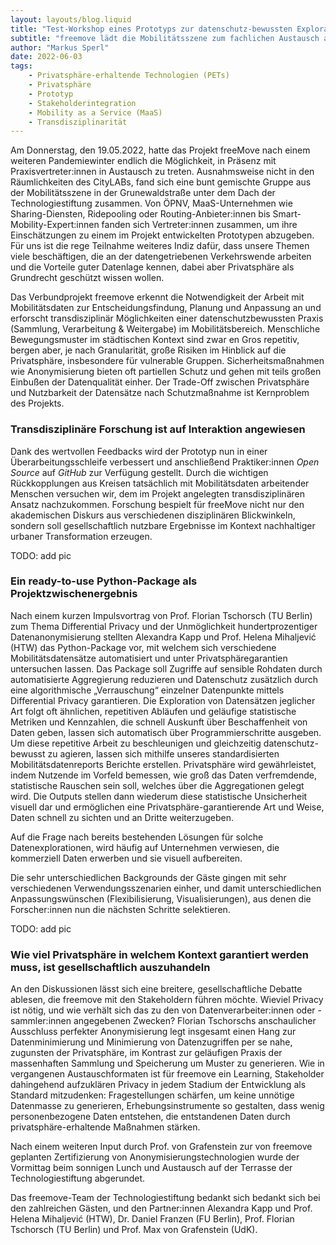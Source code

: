 ```yaml
---
layout: layouts/blog.liquid
title: "Test-Workshop eines Prototyps zur datenschutz-bewussten Exploration von Mobilitätsdatensätzen"
subtitle: "freemove lädt die Mobilitätsszene zum fachlichen Austausch an die TSB"
author: "Markus Sperl"
date: 2022-06-03
tags: 
    - Privatsphäre-erhaltende Technologien (PETs)
    - Privatsphäre
    - Prototyp
    - Stakeholderintegration
    - Mobility as a Service (MaaS)
    - Transdisziplinarität
---
```


Am Donnerstag, den 19.05.2022, hatte das Projekt freeMove nach einem weiteren Pandemiewinter endlich die Möglichkeit, in Präsenz mit Praxisvertreter:innen in Austausch zu treten. Ausnahmsweise nicht in den Räumlichkeiten des CityLABs, fand sich eine bunt gemischte Gruppe aus der Mobilitätsszene in der Grunewaldstraße unter dem Dach der Technologiestiftung zusammen. Von ÖPNV, MaaS-Unternehmen wie Sharing-Diensten, Ridepooling oder Routing-Anbieter:innen bis Smart-Mobility-Expert:innen fanden sich Vertreter:innen zusammen, um ihre Einschätzungen zu einem im Projekt entwickelten Prototypen abzugeben. Für uns ist die rege Teilnahme weiteres Indiz dafür, dass unsere Themen viele beschäftigen, die an der datengetriebenen Verkehrswende arbeiten und die Vorteile guter Datenlage kennen, dabei aber Privatsphäre als Grundrecht geschützt wissen wollen.
 

Das Verbundprojekt freemove erkennt die Notwendigkeit der Arbeit mit Mobilitätsdaten zur Entscheidungsfindung, Planung und Anpassung an und erforscht transdisziplinär Möglichkeiten einer datenschutzbewussten Praxis (Sammlung, Verarbeitung & Weitergabe) im Mobilitätsbereich. Menschliche Bewegungsmuster im städtischen Kontext sind zwar en Gros repetitiv, bergen aber, je nach Granularität, große Risiken im Hinblick auf die Privatsphäre, insbesondere für vulnerable Gruppen. Sicherheitsmaßnahmen wie Anonymisierung bieten oft partiellen Schutz und gehen mit teils großen Einbußen der Datenqualität einher. Der Trade-Off zwischen Privatsphäre und Nutzbarkeit der Datensätze nach Schutzmaßnahme ist Kernproblem des Projekts.

### Transdisziplinäre Forschung ist auf Interaktion angewiesen

Dank des wertvollen Feedbacks wird der Prototyp nun in einer Überarbeitungsschleife verbessert und anschließend Praktiker:innen _Open Source_ auf _GitHub_ zur Verfügung gestellt. Durch die wichtigen Rückkopplungen aus Kreisen tatsächlich mit Mobilitätsdaten arbeitender Menschen versuchen wir, dem im Projekt angelegten transdisziplinären Ansatz nachzukommen. Forschung bespielt für freeMove nicht nur den akademischen Diskurs aus verschiedenen disziplinären Blickwinkeln, sondern soll gesellschaftlich nutzbare Ergebnisse im Kontext nachhaltiger urbaner Transformation erzeugen.

TODO: add pic

### Ein ready-to-use Python-Package als Projektzwischenergebnis

Nach einem kurzen Impulsvortrag von Prof. Florian Tschorsch (TU Berlin) zum Thema Differential Privacy und der Unmöglichkeit hundertprozentiger Datenanonymisierung stellten Alexandra Kapp und Prof. Helena Mihaljević (HTW) das Python-Package vor, mit welchem sich verschiedene Mobilitätsdatensätze automatisiert und unter Privatsphäregarantien untersuchen lassen. Das Package soll Zugriffe auf sensible Rohdaten durch automatisierte Aggregierung reduzieren und Datenschutz zusätzlich durch eine algorithmische „Verrauschung“ einzelner Datenpunkte mittels Differential Privacy garantieren. Die Exploration von Datensätzen jeglicher Art folgt oft ähnlichen, repetitiven Abläufen und geläufige statistische Metriken und Kennzahlen, die schnell Auskunft über Beschaffenheit von Daten geben, lassen sich automatisch über Programmierschritte ausgeben. Um diese repetitive Arbeit zu beschleunigen und gleichzeitig datenschutz-bewusst zu agieren, lassen sich mithilfe unseres standardisierten Mobilitätsdatenreports Berichte erstellen. Privatsphäre wird gewährleistet, indem Nutzende im Vorfeld bemessen, wie groß das Daten verfremdende, statistische Rauschen sein soll, welches über die Aggregationen gelegt wird. Die Outputs stellen dann wiederum diese statistische Unsicherheit visuell dar und ermöglichen eine Privatsphäre-garantierende Art und Weise, Daten schnell zu sichten und an Dritte weiterzugeben.
 
Auf die Frage nach bereits bestehenden Lösungen für solche Datenexplorationen, wird häufig auf Unternehmen verwiesen, die kommerziell Daten erwerben und sie visuell aufbereiten.

Die sehr unterschiedlichen Backgrounds der Gäste gingen mit sehr verschiedenen Verwendungsszenarien einher, und damit unterschiedlichen Anpassungswünschen (Flexibilisierung, Visualisierungen), aus denen die Forscher:innen nun die nächsten Schritte selektieren.

TODO: add pic

### Wie viel Privatsphäre in welchem Kontext garantiert werden muss, ist gesellschaftlich auszuhandeln

An den Diskussionen lässt sich eine breitere, gesellschaftliche Debatte ablesen, die freemove mit den Stakeholdern führen möchte. Wieviel Privacy ist nötig, und wie verhält sich das zu den von Datenverarbeiter:innen oder -sammler:innen angegebenen Zwecken? Florian Tschorschs anschaulicher Ausschluss perfekter Anonymisierung legt insgesamt einen Hang zur Datenminimierung und Minimierung von Datenzugriffen per se nahe, zugunsten der Privatsphäre, im Kontrast zur geläufigen Praxis der massenhaften Sammlung und Speicherung um Muster zu generieren. Wie in vergangenen Austauschformaten ist für freemove ein Learning, Stakeholder dahingehend aufzuklären Privacy in jedem Stadium der Entwicklung als Standard mitzudenken: Fragestellungen schärfen, um keine unnötige Datenmasse zu generieren, Erhebungsinstrumente so gestalten, dass wenig personenbezogene Daten entstehen, die entstandenen Daten durch privatsphäre-erhaltende Maßnahmen stärken.

Nach einem weiteren Input durch Prof. von Grafenstein zur von freemove geplanten Zertifizierung von Anonymisierungstechnologien wurde der Vormittag beim sonnigen Lunch und Austausch auf der Terrasse der Technologiestiftung abgerundet.

Das freemove-Team der Technologiestiftung bedankt sich bedankt sich bei den zahlreichen Gästen, und den Partner:innen Alexandra Kapp und Prof. Helena Mihaljević (HTW), Dr. Daniel Franzen (FU Berlin), Prof. Florian Tschorsch (TU Berlin) und Prof. Max von Grafenstein (UdK).
